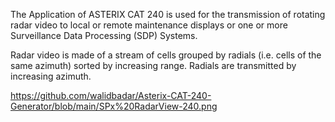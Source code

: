 <p>The Application of ASTERIX CAT 240 is used for the transmission of rotating radar video to local or remote maintenance displays or one or more Surveillance Data Processing (SDP) Systems.</p>
<p>Radar video is made of a stream of cells grouped by radials (i.e. cells of the same azimuth) sorted by increasing range. Radials are transmitted by increasing azimuth.</p>

https://github.com/walidbadar/Asterix-CAT-240-Generator/blob/main/SPx%20RadarView-240.png

